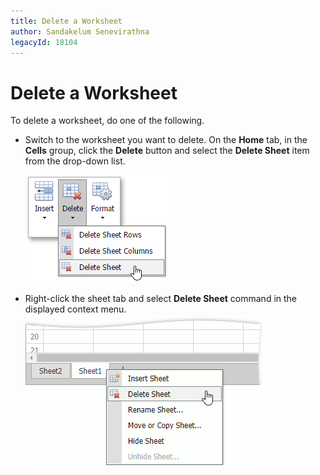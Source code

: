 ```yaml
---
title: Delete a Worksheet
author: Sandakelum Senevirathna
legacyId: 18104
---
```

# Delete a Worksheet
To delete a worksheet, do one of the following.
* Switch to the worksheet you want to delete. On the **Home** tab, in the **Cells** group, click the **Delete** button and select the **Delete Sheet** item from the drop-down list.
	
	![EUD_ASPxSpreadsheet_DeleteWorksheet](../../../images/img26106.png)

* Right-click the sheet tab and select **Delete Sheet** command in the displayed context menu.
![EUD_ASPxSpreadsheet_DeleteWorksheet_ContextMenu](../../../images/spreadsheet-file-operations-delete.png)